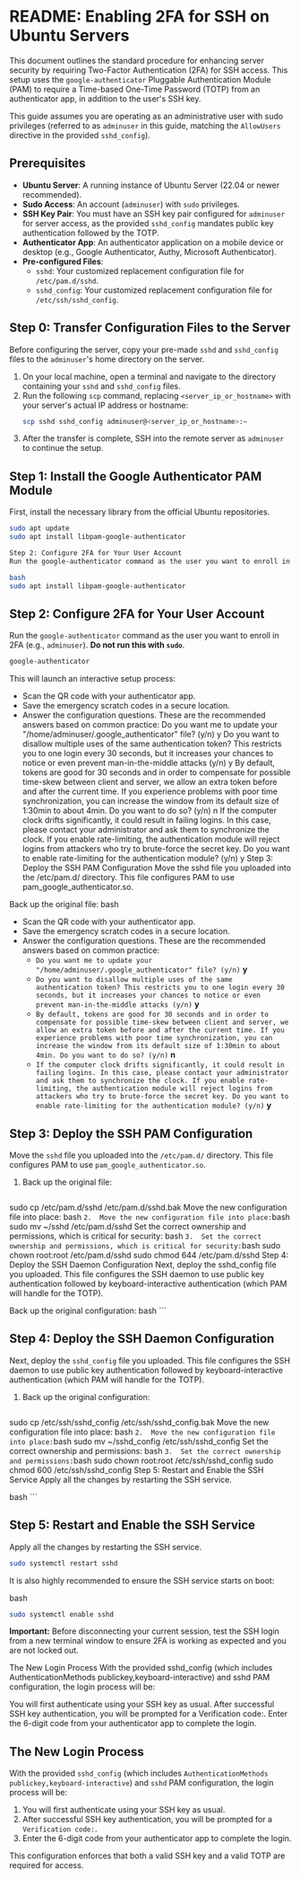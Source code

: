 # README: Enabling 2FA for SSH on Ubuntu Servers

This document outlines the standard procedure for enhancing server security by requiring Two-Factor Authentication (2FA) for SSH access. This setup uses the `google-authenticator` Pluggable Authentication Module (PAM) to require a Time-based One-Time Password (TOTP) from an authenticator app, in addition to the user's SSH key.

This guide assumes you are operating as an administrative user with sudo privileges (referred to as `adminuser` in this guide, matching the `AllowUsers` directive in the provided `sshd_config`).

## Prerequisites

*   **Ubuntu Server**: A running instance of Ubuntu Server (22.04 or newer recommended).
*   **Sudo Access**: An account (`adminuser`) with `sudo` privileges.
*   **SSH Key Pair**: You must have an SSH key pair configured for `adminuser` for server access, as the provided `sshd_config` mandates public key authentication followed by the TOTP.
*   **Authenticator App**: An authenticator application on a mobile device or desktop (e.g., Google Authenticator, Authy, Microsoft Authenticator).
*   **Pre-configured Files**:
    *   `sshd`: Your customized replacement configuration file for `/etc/pam.d/sshd`.
    *   `sshd_config`: Your customized replacement configuration file for `/etc/ssh/sshd_config`.

## Step 0: Transfer Configuration Files to the Server

Before configuring the server, copy your pre-made `sshd` and `sshd_config` files to the `adminuser`'s home directory on the server.

1.  On your local machine, open a terminal and navigate to the directory containing your `sshd` and `sshd_config` files.
2.  Run the following `scp` command, replacing `<server_ip_or_hostname>` with your server's actual IP address or hostname:
    ```bash
    scp sshd sshd_config adminuser@<server_ip_or_hostname>:~
    ```
3.  After the transfer is complete, SSH into the remote server as `adminuser` to continue the setup.

## Step 1: Install the Google Authenticator PAM Module

First, install the necessary library from the official Ubuntu repositories.


```bash
sudo apt update
sudo apt install libpam-google-authenticator

Step 2: Configure 2FA for Your User Account
Run the google-authenticator command as the user you want to enroll in 2FA (e.g., adminuser). Do not run this with sudo.

bash
sudo apt install libpam-google-authenticator
```

## Step 2: Configure 2FA for Your User Account

Run the `google-authenticator` command as the user you want to enroll in 2FA (e.g., `adminuser`). **Do not run this with `sudo`**.

```bash
google-authenticator
```

This will launch an interactive setup process:

*   Scan the QR code with your authenticator app.
*   Save the emergency scratch codes in a secure location.
*   Answer the configuration questions. These are the recommended answers based on common practice:
Do you want me to update your "/home/adminuser/.google_authenticator" file? (y/n) y
Do you want to disallow multiple uses of the same authentication token? This restricts you to one login every 30 seconds, but it increases your chances to notice or even prevent man-in-the-middle attacks (y/n) y
By default, tokens are good for 30 seconds and in order to compensate for possible time-skew between client and server, we allow an extra token before and after the current time. If you experience problems with poor time synchronization, you can increase the window from its default size of 1:30min to about 4min. Do you want to do so? (y/n) n
If the computer clock drifts significantly, it could result in failing logins. In this case, please contact your administrator and ask them to synchronize the clock. If you enable rate-limiting, the authentication module will reject logins from attackers who try to brute-force the secret key. Do you want to enable rate-limiting for the authentication module? (y/n) y
Step 3: Deploy the SSH PAM Configuration
Move the sshd file you uploaded into the /etc/pam.d/ directory. This file configures PAM to use pam_google_authenticator.so.

Back up the original file:
bash
*   Scan the QR code with your authenticator app.
*   Save the emergency scratch codes in a secure location.
*   Answer the configuration questions. These are the recommended answers based on common practice:
    *   `Do you want me to update your "/home/adminuser/.google_authenticator" file? (y/n)` **y**
    *   `Do you want to disallow multiple uses of the same authentication token? This restricts you to one login every 30 seconds, but it increases your chances to notice or even prevent man-in-the-middle attacks (y/n)` **y**
    *   `By default, tokens are good for 30 seconds and in order to compensate for possible time-skew between client and server, we allow an extra token before and after the current time. If you experience problems with poor time synchronization, you can increase the window from its default size of 1:30min to about 4min. Do you want to do so? (y/n)` **n**
    *   `If the computer clock drifts significantly, it could result in failing logins. In this case, please contact your administrator and ask them to synchronize the clock. If you enable rate-limiting, the authentication module will reject logins from attackers who try to brute-force the secret key. Do you want to enable rate-limiting for the authentication module? (y/n)` **y**

## Step 3: Deploy the SSH PAM Configuration

Move the `sshd` file you uploaded into the `/etc/pam.d/` directory. This file configures PAM to use `pam_google_authenticator.so`.

1.  Back up the original file:
    ```bash
sudo cp /etc/pam.d/sshd /etc/pam.d/sshd.bak
Move the new configuration file into place:
bash
    ```
2.  Move the new configuration file into place:
    ```bash
sudo mv ~/sshd /etc/pam.d/sshd
Set the correct ownership and permissions, which is critical for security:
bash
    ```
3.  Set the correct ownership and permissions, which is critical for security:
    ```bash
sudo chown root:root /etc/pam.d/sshd
sudo chmod 644 /etc/pam.d/sshd
Step 4: Deploy the SSH Daemon Configuration
Next, deploy the sshd_config file you uploaded. This file configures the SSH daemon to use public key authentication followed by keyboard-interactive authentication (which PAM will handle for the TOTP).

Back up the original configuration:
bash
    ```

## Step 4: Deploy the SSH Daemon Configuration

Next, deploy the `sshd_config` file you uploaded. This file configures the SSH daemon to use public key authentication followed by keyboard-interactive authentication (which PAM will handle for the TOTP).

1.  Back up the original configuration:
    ```bash
sudo cp /etc/ssh/sshd_config /etc/ssh/sshd_config.bak
Move the new configuration file into place:
bash
    ```
2.  Move the new configuration file into place:
    ```bash
sudo mv ~/sshd_config /etc/ssh/sshd_config
Set the correct ownership and permissions:
bash
    ```
3.  Set the correct ownership and permissions:
    ```bash
sudo chown root:root /etc/ssh/sshd_config
sudo chmod 600 /etc/ssh/sshd_config
Step 5: Restart and Enable the SSH Service
Apply all the changes by restarting the SSH service.

bash
    ```

## Step 5: Restart and Enable the SSH Service

Apply all the changes by restarting the SSH service.

```bash
sudo systemctl restart sshd
```

It is also highly recommended to ensure the SSH service starts on boot:

bash
```bash
sudo systemctl enable sshd
```

**Important:** Before disconnecting your current session, test the SSH login from a new terminal window to ensure 2FA is working as expected and you are not locked out.

The New Login Process
With the provided sshd_config (which includes AuthenticationMethods publickey,keyboard-interactive) and sshd PAM configuration, the login process will be:

You will first authenticate using your SSH key as usual.
After successful SSH key authentication, you will be prompted for a Verification code:.
Enter the 6-digit code from your authenticator app to complete the login.
## The New Login Process

With the provided `sshd_config` (which includes `AuthenticationMethods publickey,keyboard-interactive`) and `sshd` PAM configuration, the login process will be:

1.  You will first authenticate using your SSH key as usual.
2.  After successful SSH key authentication, you will be prompted for a `Verification code:`.
3.  Enter the 6-digit code from your authenticator app to complete the login.

This configuration enforces that both a valid SSH key and a valid TOTP are required for access.

